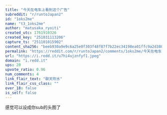 ```yaml
---
title: "今天在电车上看到这个广告"
subreddit: "r/runtoJapan2"
id: "1oks2me"
name: "t3_1oks2me"
author: "matusaka_ryoiti"
created_utc: 1761910326
created_key: "251031113206"
capture_ts: "251101015902"
content_sha256: "beeb930a9e9c6a25e0f303f48f87f7b22ec34198ea01ffc9a2d3803f9ba83a16"
permalink: "https://reddit.com/r/runtoJapan2/comments/1oks2me/今天在电车上看到这个广告/"
url: "https://i.redd.it/u7hi4ujznfyf1.jpeg"
domain: "i.redd.it"
ups: 20
upvote_ratio: 0.96
num_comments: 4
link_flair_text: "聊天吹水"
link_flair_css_class: ""
over_18: false
is_self: false
---
```


感觉可以设成你sub的头图了

